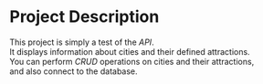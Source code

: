 # Project Description

This project is simply a test of the *API*.  
It displays information about cities and their defined attractions.  
You can perform *CRUD* operations on cities and their attractions,  
and also connect to the database.
